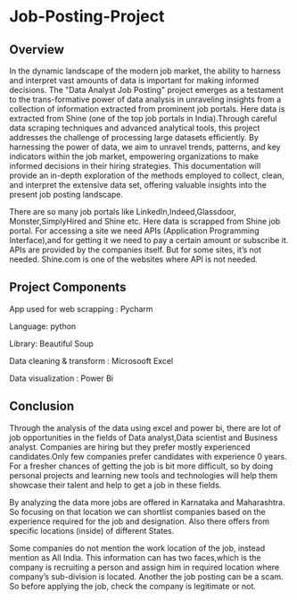 # Job-Posting-Project

## Overview

In the dynamic landscape of the modern job market, the ability to harness and interpret vast amounts of data is important for making informed decisions. The "Data Analyst Job Posting" project emerges as a testament to the trans-formative power of data analysis in unraveling insights from a collection of information extracted from prominent job portals. Here data is extracted from Shine (one of the top job portals in India).Through careful data scraping techniques and advanced analytical tools, this project addresses the challenge of processing large datasets efficiently. By harnessing the power of data, we aim to unravel trends, patterns, and key indicators within the job market, empowering organizations to make informed decisions in their hiring strategies. This documentation will provide an in-depth exploration of the methods employed to collect, clean, and interpret the extensive data set, offering valuable insights into the present job posting landscape.


There are so many job portals like LinkedIn,Indeed,Glassdoor, Monster,SimplyHired and Shine etc. Here data is scrapped from Shine job portal. For accessing a site we need APIs (Application Programming Interface),and for getting it we need to pay a certain amount or subscribe it. APIs are provided by the companies itself. But for some sites, it’s not needed. Shine.com is one of the websites where API is not needed.

## Project Components

App used for web scrapping : Pycharm

Language: python

Library: Beautiful Soup

Data cleaning & transform : Microsooft Excel

Data visualization : Power Bi

## Conclusion

Through the analysis of the data using excel  and power bi, there are lot of job opportunities in the fields of  Data analyst,Data scientist and Business analyst. Companies are hiring but they prefer mostly experienced candidates.Only few companies prefer candidates with experience 0 years. For a fresher chances of getting the job is bit more difficult, so by doing personal projects and learning new tools and technologies will help them showcase their talent and help to get a job in these fields.

By analyzing  the data more jobs are offered in Karnataka and Maharashtra. So focusing on that location we can shortlist companies based on the experience required for the job and designation. Also there offers from specific locations (inside) of different States.

Some companies do not mention the work location of the job, instead mention as All India. This information can has two faces,which is the company is recruiting a person and assign him in required location where company’s sub-division is located. Another the job posting can be a scam. So before applying the job, check the company is legitimate or not.

